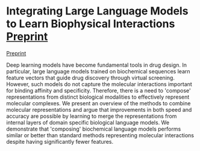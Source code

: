 # Integrating Large Language Models to Learn Biophysical Interactions [Preprint](https://arxiv.org/abs/2503.21017)

[Preprint](https://arxiv.org/abs/2503.21017)

Deep learning models have become fundamental tools in drug design. In particular, large language models trained on biochemical sequences learn feature vectors that guide drug discovery through virtual screening. However, such models do not capture the molecular interactions important for binding affinity and specificity. Therefore, there is a need to 'compose' representations from distinct biological modalities to effectively represent molecular complexes. We present an overview of the methods to combine molecular representations and argue that improvements in both speed and accuracy are possible by learning to merge the representations from internal layers of domain specific biological language models. We demonstrate that 'composing' biochemical language models performs similar or better than standard methods representing molecular interactions despite having significantly fewer features. 

